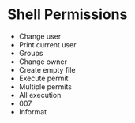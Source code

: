 # Shell Permissions

- Change user
- Print current user
- Groups
- Change owner
- Create empty file
- Execute permit
- Multiple permits
- All execution
- 007
- Informat
